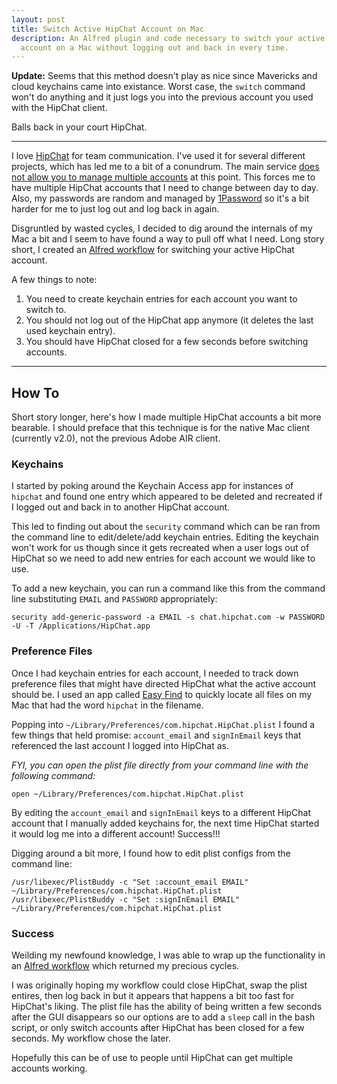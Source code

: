 ```yaml
---
layout: post
title: Switch Active HipChat Account on Mac
description: An Alfred plugin and code necessary to switch your active HipChat
  account on a Mac without logging out and back in every time.
---
```


**Update:** Seems that this method doesn't play as nice since Mavericks and cloud
keychains came into existance. Worst case, the `switch` command won't do
anything and it just logs you into the previous account you used with the
HipChat client.

Balls back in your court HipChat.

---

I love [HipChat](https://www.hipchat.com/) for team communication. I've used it
for several different projects, which has led me to a bit of a conundrum.
The main service [does not allow you to manage multiple accounts](http://help.hipchat.com/knowledgebase/articles/64418)
at this point. This forces me to have multiple HipChat accounts that I need
to change between day to day. Also, my passwords are random and managed by
[1Password](https://agilebits.com/onepassword)
so it's a bit harder for me to just log out and log back in again.

Disgruntled by wasted cycles, I decided to dig around the internals of my Mac a
bit and I seem to have found a way to pull off what I need. Long story short, I created an
[Alfred workflow](/files/switch-active-hipchat-account-on-mac/Switch%20HipChat%20Account.alfredworkflow)
for switching your active HipChat account.

A few things to note:

1. You need to create keychain entries for each account you want to switch to.
2. You should not log out of the HipChat app anymore (it deletes the last used keychain entry).
3. You should have HipChat closed for a few seconds before switching accounts.

---

## How To

Short story longer, here's how I made multiple HipChat accounts a bit more bearable.
I should preface that this technique is for the native Mac client (currently v2.0),
not the previous Adobe AIR client.


### Keychains

I started by poking around the Keychain Access app for instances of `hipchat` and
found one entry which appeared to be deleted and recreated if I logged out and back
in to another HipChat account.

This led to finding out about the `security` command which can be ran from the
command line to edit/delete/add keychain entries. Editing the keychain won't
work for us though since it gets recreated when a user logs out of HipChat so we
need to add new entries for each account we would like to use.

To add a new keychain, you can run a command like this from the command line
substituting `EMAIL` and `PASSWORD` appropriately:

    security add-generic-password -a EMAIL -s chat.hipchat.com -w PASSWORD -U -T /Applications/HipChat.app


### Preference Files

Once I had keychain entries for each account, I needed to track down preference
files that might have directed HipChat what the active account should be. I used an
app called [Easy Find](https://itunes.apple.com/us/app/easyfind/id411673888?mt=12)
to quickly locate all files on my Mac that had the word `hipchat` in the filename.

Popping into `~/Library/Preferences/com.hipchat.HipChat.plist` I found a few things
that held promise: `account_email` and `signInEmail` keys that referenced the last
account I logged into HipChat as.

*FYI, you can open the plist file directly from your command line with the
following command:*

    open ~/Library/Preferences/com.hipchat.HipChat.plist

By editing the `account_email` and `signInEmail` keys to a different HipChat account
that I manually added keychains for, the next time HipChat started it would log
me into a different account! Success!!!

Digging around a bit more, I found how to edit plist configs from the command line:

    /usr/libexec/PlistBuddy -c "Set :account_email EMAIL" ~/Library/Preferences/com.hipchat.HipChat.plist
    /usr/libexec/PlistBuddy -c "Set :signInEmail EMAIL" ~/Library/Preferences/com.hipchat.HipChat.plist


### Success

Weilding my newfound knowledge, I was able to wrap up the functionality in an
[Alfred workflow](/files/switch-active-hipchat-account-on-mac/Switch%20HipChat%20Account.alfredworkflow)
which returned my precious cycles.

I was originally hoping my workflow could close HipChat, swap the plist
entires, then log back in but it appears that happens a bit too fast for HipChat's liking.
The plist file has the ability of being written a few seconds after the GUI disappears
so our options are to add a `sleep` call in the bash script, or only switch accounts
after HipChat has been closed for a few seconds. My workflow chose the later.

Hopefully this can be of use to people until HipChat can get multiple accounts working.
